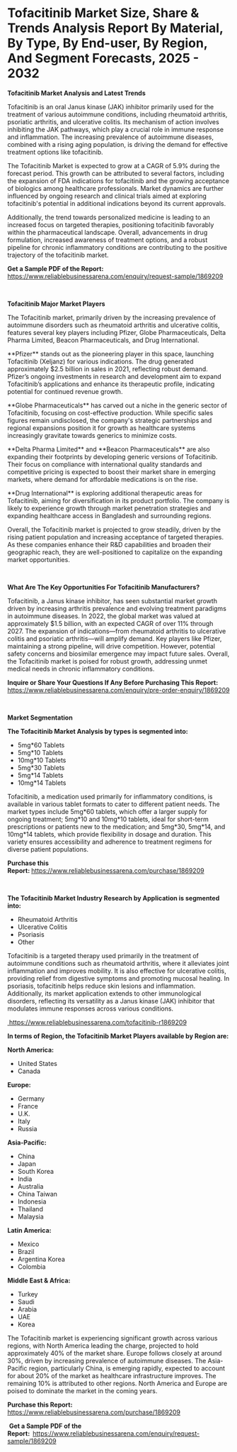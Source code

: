 <p><h1>Tofacitinib Market Size, Share & Trends Analysis Report By Material, By Type, By End-user, By Region, And Segment Forecasts, 2025 - 2032</h1></p><p><strong>Tofacitinib Market Analysis and Latest Trends</strong></p>
<p><p>Tofacitinib is an oral Janus kinase (JAK) inhibitor primarily used for the treatment of various autoimmune conditions, including rheumatoid arthritis, psoriatic arthritis, and ulcerative colitis. Its mechanism of action involves inhibiting the JAK pathways, which play a crucial role in immune response and inflammation. The increasing prevalence of autoimmune diseases, combined with a rising aging population, is driving the demand for effective treatment options like tofacitinib.</p><p>The Tofacitinib Market is expected to grow at a CAGR of 5.9% during the forecast period. This growth can be attributed to several factors, including the expansion of FDA indications for tofacitinib and the growing acceptance of biologics among healthcare professionals. Market dynamics are further influenced by ongoing research and clinical trials aimed at exploring tofacitinib's potential in additional indications beyond its current approvals.</p><p>Additionally, the trend towards personalized medicine is leading to an increased focus on targeted therapies, positioning tofacitinib favorably within the pharmaceutical landscape. Overall, advancements in drug formulation, increased awareness of treatment options, and a robust pipeline for chronic inflammatory conditions are contributing to the positive trajectory of the tofacitinib market.</p></p>
<p><strong>Get a Sample PDF of the Report:&nbsp;</strong> <a href="https://www.reliablebusinessarena.com/enquiry/request-sample/1869209?utm_campaign=1891&utm_medium=2&utm_source=Github&utm_content=ia&utm_term=19042025&utm_id=tofacitinib">https://www.reliablebusinessarena.com/enquiry/request-sample/1869209</a></p>
<p>&nbsp;</p>
<p><strong>Tofacitinib Major Market Players</strong></p>
<p><p>The Tofacitinib market, primarily driven by the increasing prevalence of autoimmune disorders such as rheumatoid arthritis and ulcerative colitis, features several key players including Pfizer, Globe Pharmaceuticals, Delta Pharma Limited, Beacon Pharmaceuticals, and Drug International. </p><p>**Pfizer** stands out as the pioneering player in this space, launching Tofacitinib (Xeljanz) for various indications. The drug generated approximately $2.5 billion in sales in 2021, reflecting robust demand. Pfizer’s ongoing investments in research and development aim to expand Tofacitinib’s applications and enhance its therapeutic profile, indicating potential for continued revenue growth.</p><p>**Globe Pharmaceuticals** has carved out a niche in the generic sector of Tofacitinib, focusing on cost-effective production. While specific sales figures remain undisclosed, the company's strategic partnerships and regional expansions position it for growth as healthcare systems increasingly gravitate towards generics to minimize costs.</p><p>**Delta Pharma Limited** and **Beacon Pharmaceuticals** are also expanding their footprints by developing generic versions of Tofacitinib. Their focus on compliance with international quality standards and competitive pricing is expected to boost their market share in emerging markets, where demand for affordable medications is on the rise.</p><p>**Drug International** is exploring additional therapeutic areas for Tofacitinib, aiming for diversification in its product portfolio. The company is likely to experience growth through market penetration strategies and expanding healthcare access in Bangladesh and surrounding regions.</p><p>Overall, the Tofacitinib market is projected to grow steadily, driven by the rising patient population and increasing acceptance of targeted therapies. As these companies enhance their R&D capabilities and broaden their geographic reach, they are well-positioned to capitalize on the expanding market opportunities.</p></p>
<p>&nbsp;</p>
<p><strong>What Are The Key Opportunities For Tofacitinib Manufacturers?</strong></p>
<p><p>Tofacitinib, a Janus kinase inhibitor, has seen substantial market growth driven by increasing arthritis prevalence and evolving treatment paradigms in autoimmune diseases. In 2022, the global market was valued at approximately $1.5 billion, with an expected CAGR of over 11% through 2027. The expansion of indications—from rheumatoid arthritis to ulcerative colitis and psoriatic arthritis—will amplify demand. Key players like Pfizer, maintaining a strong pipeline, will drive competition. However, potential safety concerns and biosimilar emergence may impact future sales. Overall, the Tofacitinib market is poised for robust growth, addressing unmet medical needs in chronic inflammatory conditions.</p></p>
<p><strong>Inquire or Share Your Questions If Any Before Purchasing This Report:</strong> <a href="https://www.reliablebusinessarena.com/enquiry/pre-order-enquiry/1869209?utm_campaign=1891&utm_medium=2&utm_source=Github&utm_content=ia&utm_term=19042025&utm_id=tofacitinib">https://www.reliablebusinessarena.com/enquiry/pre-order-enquiry/1869209</a></p>
<p>&nbsp;</p>
<p><strong>Market Segmentation</strong></p>
<p><strong>The Tofacitinib Market Analysis by types is segmented into:</strong></p>
<p><ul><li>5mg*60 Tablets</li><li>5mg*10 Tablets</li><li>10mg*10 Tablets</li><li>5mg*30 Tablets</li><li>5mg*14 Tablets</li><li>10mg*14 Tablets</li></ul></p>
<p><p>Tofacitinib, a medication used primarily for inflammatory conditions, is available in various tablet formats to cater to different patient needs. The market types include 5mg*60 tablets, which offer a larger supply for ongoing treatment; 5mg*10 and 10mg*10 tablets, ideal for short-term prescriptions or patients new to the medication; and 5mg*30, 5mg*14, and 10mg*14 tablets, which provide flexibility in dosage and duration. This variety ensures accessibility and adherence to treatment regimens for diverse patient populations.</p></p>
<p><strong>Purchase this Report:&nbsp;</strong><a href="https://www.reliablebusinessarena.com/purchase/1869209?utm_campaign=1891&utm_medium=2&utm_source=Github&utm_content=ia&utm_term=19042025&utm_id=tofacitinib">https://www.reliablebusinessarena.com/purchase/1869209</a></p>
<p>&nbsp;</p>
<p><strong>The Tofacitinib Market Industry Research by Application is segmented into:</strong></p>
<p><ul><li>Rheumatoid Arthritis</li><li>Ulcerative Colitis</li><li>Psoriasis</li><li>Other</li></ul></p>
<p><p>Tofacitinib is a targeted therapy used primarily in the treatment of autoimmune conditions such as rheumatoid arthritis, where it alleviates joint inflammation and improves mobility. It is also effective for ulcerative colitis, providing relief from digestive symptoms and promoting mucosal healing. In psoriasis, tofacitinib helps reduce skin lesions and inflammation. Additionally, its market application extends to other immunological disorders, reflecting its versatility as a Janus kinase (JAK) inhibitor that modulates immune responses across various conditions.</p></p>
<p><a href="https://www.reliablebusinessarena.com/tofacitinib-r1869209?utm_campaign=1891&utm_medium=2&utm_source=Github&utm_content=ia&utm_term=19042025&utm_id=tofacitinib">&nbsp;https://www.reliablebusinessarena.com/tofacitinib-r1869209</a></p>
<p><strong>In terms of Region, the Tofacitinib Market Players available by Region are:</strong></p>
<p>
    <p> <strong> North America: </strong>
        <ul>
            <li>United States</li>
            <li>Canada</li>
        </ul>
        </p> 
    <p> <strong> Europe: </strong>
        <ul>
            <li>Germany</li>
            <li>France</li>
            <li>U.K.</li>
            <li>Italy</li>
            <li>Russia</li>
        </ul>
        </p> 
    <p> <strong> Asia-Pacific: </strong>
        <ul>
            <li>China</li>
            <li>Japan</li>
            <li>South Korea</li>
            <li>India</li>
            <li>Australia</li>
            <li>China Taiwan</li>
            <li>Indonesia</li>
            <li>Thailand</li>
            <li>Malaysia</li>
        </ul>
        </p> 
    <p> <strong> Latin America: </strong>
        <ul>
            <li>Mexico</li>
            <li>Brazil</li>
            <li>Argentina Korea</li>
            <li>Colombia</li>
        </ul>
        </p> 
    <p> <strong> Middle East & Africa: </strong>
        <ul>
            <li>Turkey</li>
            <li>Saudi</li>
            <li>Arabia</li>
            <li>UAE</li>
            <li>Korea</li>
        </ul>
    </p>
    </p>
<p><p>The Tofacitinib market is experiencing significant growth across various regions, with North America leading the charge, projected to hold approximately 40% of the market share. Europe follows closely at around 30%, driven by increasing prevalence of autoimmune diseases. The Asia-Pacific region, particularly China, is emerging rapidly, expected to account for about 20% of the market as healthcare infrastructure improves. The remaining 10% is attributed to other regions. North America and Europe are poised to dominate the market in the coming years.</p></p>
<p><strong>Purchase this Report: </strong><a href="https://www.reliablebusinessarena.com/purchase/1869209?utm_campaign=1891&utm_medium=2&utm_source=Github&utm_content=ia&utm_term=19042025&utm_id=tofacitinib">https://www.reliablebusinessarena.com/purchase/1869209</a></p>
<p>&nbsp;<strong>Get a Sample PDF of the Report:&nbsp;&nbsp;</strong><a href="https://www.reliablebusinessarena.com/enquiry/request-sample/1869209?utm_campaign=1891&utm_medium=2&utm_source=Github&utm_content=ia&utm_term=19042025&utm_id=tofacitinib">https://www.reliablebusinessarena.com/enquiry/request-sample/1869209</a></p>
<p><strong></strong></p>
<p><p></p><p></p><p></p></p>